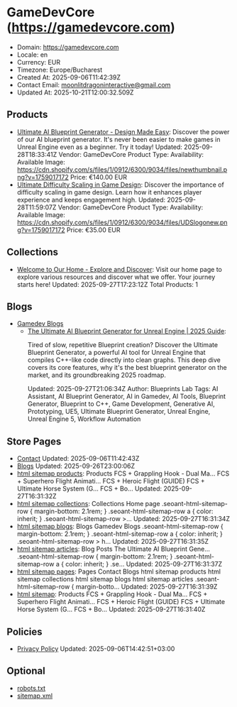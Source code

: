 # GameDevCore (https://gamedevcore.com)

- Domain: https://gamedevcore.com
- Locale: en
- Currency: EUR
- Timezone: Europe/Bucharest
- Created At: 2025-09-06T11:42:39Z
- Contact Email: moonlitdragoninteractive@gmail.com
- Updated At: 2025-10-21T12:00:32.509Z

## Products

- [Ultimate AI Blueprint Generator - Design Made Easy](https://gamedevcore.com/products/ultimate-blueprint-generator-ai): Discover the power of our AI blueprint generator. It's never been easier to make games in Unreal Engine even as a beginner. Try it today!
  Updated: 2025-09-28T18:33:41Z
  Vendor: GameDevCore
  Product Type: 
  Availability: Available
  Image: https://cdn.shopify.com/s/files/1/0912/6300/9034/files/newthumbnail.png?v=1759017172
  Price: €140.00 EUR
- [Ultimate Difficulty Scaling in Game Design](https://gamedevcore.com/products/ultimate-difficulty-scaling): Discover the importance of difficulty scaling in game design. Learn how it enhances player experience and keeps engagement high.
  Updated: 2025-09-28T11:59:07Z
  Vendor: GameDevCore
  Product Type: 
  Availability: Available
  Image: https://cdn.shopify.com/s/files/1/0912/6300/9034/files/UDSlogonew.png?v=1759017172
  Price: €35.00 EUR

## Collections

- [Welcome to Our Home - Explore and Discover](https://gamedevcore.com/collections/frontpage): Visit our home page to explore various resources and discover what we offer. Your journey starts here!
  Updated: 2025-09-27T17:23:12Z
  Total Products: 1

## Blogs

- [Gamedev Blogs](https://gamedevcore.com/blogs/news)
  - [The Ultimate AI Blueprint Generator for Unreal Engine | 2025 Guide](https://gamedevcore.com/blogs/news/the-ultimate-ai-blueprint-generator-for-unreal-engine-2025-guide): <p><span>Tired of slow, repetitive Blueprint creation? Discover the Ultimate Blueprint Generator, a powerful AI tool for Unreal Engine that compiles C++-like code directly into clean graphs. This deep dive covers its core features, why it's the best blueprint generator on the market, and its groundbreaking 2025 roadmap.</span></p>
    Updated: 2025-09-27T21:06:34Z
    Author: Blueprints Lab
    Tags: AI Assistant, AI Blueprint Generator, AI in Gamedev, AI Tools, Blueprint Generator, Blueprint to C++, Game Development, Generative AI, Prototyping, UE5, Ultimate Blueprint Generator, Unreal Engine, Unreal Engine 5, Workflow Automation

## Store Pages

- [Contact](https://gamedevcore.com/pages/contact)
  Updated: 2025-09-06T11:42:43Z
- [Blogs](https://gamedevcore.com/pages/blogs)
  Updated: 2025-09-26T23:00:06Z
- [html sitemap products](https://gamedevcore.com/pages/html-sitemap-products): Products FCS + Grappling Hook - Dual Ma... FCS + Superhero Flight Animati... FCS + Heroic Flight (GUIDE) FCS + Ultimate Horse System (G... FCS + Bo...
  Updated: 2025-09-27T16:31:32Z
- [html sitemap collections](https://gamedevcore.com/pages/html-sitemap-collections): Collections Home page .seoant-html-sitemap-row { margin-bottom: 2.1rem; } .seoant-html-sitemap-row a { color: inherit; } .seoant-html-sitemap-row >...
  Updated: 2025-09-27T16:31:34Z
- [html sitemap blogs](https://gamedevcore.com/pages/html-sitemap-blogs): Blogs Gamedev Blogs .seoant-html-sitemap-row { margin-bottom: 2.1rem; } .seoant-html-sitemap-row a { color: inherit; } .seoant-html-sitemap-row > h...
  Updated: 2025-09-27T16:31:35Z
- [html sitemap articles](https://gamedevcore.com/pages/html-sitemap-articles): Blog Posts The Ultimate AI Blueprint Gene... .seoant-html-sitemap-row { margin-bottom: 2.1rem; } .seoant-html-sitemap-row a { color: inherit; } .se...
  Updated: 2025-09-27T16:31:37Z
- [html sitemap pages](https://gamedevcore.com/pages/html-sitemap-pages): Pages Contact Blogs html sitemap products html sitemap collections html sitemap blogs html sitemap articles .seoant-html-sitemap-row { margin-botto...
  Updated: 2025-09-27T16:31:39Z
- [html sitemap](https://gamedevcore.com/pages/html-sitemap): Products FCS + Grappling Hook - Dual Ma... FCS + Superhero Flight Animati... FCS + Heroic Flight (GUIDE) FCS + Ultimate Horse System (G... FCS + Bo...
  Updated: 2025-09-27T16:31:40Z

## Policies

- [Privacy Policy](https://gamedevcore.com/policies/privacy-policy)
  Updated: 2025-09-06T14:42:51+03:00

## Optional

- [robots.txt](https://gamedevcore.com/robots.txt)
- [sitemap.xml](https://gamedevcore.com/sitemap.xml)
